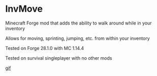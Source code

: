 # InvMove
Minecraft Forge mod that adds the ability to walk around while in your inventory

Allows for moving, sprinting, jumping, etc. from within your inventory

Tested on Forge 28.1.0 with MC 1.14.4

Tested on survival singleplayer with no other mods

[gif](https://media.giphy.com/media/QvjBuifUlC0aXuv5Wz/giphy.gif)
